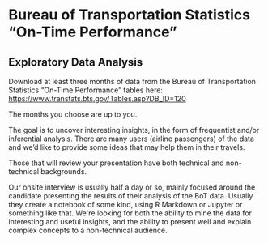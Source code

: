 # Bureau of Transportation Statistics “On-Time Performance”
## Exploratory Data Analysis

Download at least three months of data from the Bureau of Transportation Statistics “On-Time Performance” tables here: https://www.transtats.bts.gov/Tables.asp?DB_ID=120 

The months you choose are up to you.

The goal is to uncover interesting insights, in the form of frequentist and/or inferential analysis. There are many users (airline passengers) of the data and we’d like to provide some ideas that may help them in their travels.

Those that will review your presentation have both technical and non-technical backgrounds.

Our onsite interview is usually half a day or so, mainly focused around the candidate presenting the results of their analysis of the BoT data.  Usually they create a notebook of some kind, using R Markdown or Jupyter or something like that.  We're looking for both the ability to mine the data for interesting and useful insights, and the ability to present well and explain complex concepts to a non-technical audience.